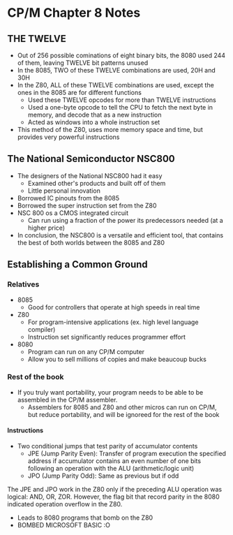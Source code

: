 # CP/M Chapter 8 Notes
## THE TWELVE
* Out of 256 possible cominations of eight binary bits, the 8080 used 244 of them, leaving TWELVE bit patterns unused
* In the 8085, TWO of these TWELVE combinations are used, 20H and 30H
* In the Z80, ALL of these TWELVE combinations are used, except the ones in the 8085 are for different functions 
    * Used these TWELVE opcodes for more than TWELVE instructions
    * Used a one-byte opcode to tell the CPU to fetch the next byte in memory, and decode that as a new instruction
    * Acted as windows into a whole instruction set
* This method of the Z80, uses more memory space and time, but provides very powerful instructions
## The National Semiconductor NSC800
* The designers of the National NSC800 had it easy
    * Examined other's products and built off of them
    * Little personal innovation
* Borrowed IC pinouts from the 8085
* Borrowed the super instruction set from the Z80
* NSC 800 os a CMOS integrated circuit
    * Can run using a fraction of the power its predecessors needed (at a higher price)
* In conclusion, the NSC800 is a versatile and efficient tool, that contains the best of both worlds between the 8085 and Z80

## Establishing a Common Ground
### Relatives
* 8085
    * Good for controllers that operate at high speeds in real time
* Z80
    * For program-intensive applications (ex. high level language compiler)
    * Instruction set significantly reduces programmer effort
* 8080
    * Program can run on any CP/M computer
    * Allow you to sell millions of copies and make beaucoup bucks
### Rest of the book
* If you truly want portability, your program needs to be able to be assembled in the CP/M assembler.
    * Assemblers for 8085 and Z80 and other micros can run on CP/M, but reduce portability, and will be ignoreed for the rest of the book
#### Instructions
* Two conditional jumps that test parity of accumulator contents
    * JPE (Jump Parity Even): Transfer of program execution the specified address if accumulator contains an even number of one bits following an operation with the ALU (arithmetic/logic unit) 
    * JPO (Jump Parity Odd): Same as previous but if odd 

The JPE and JPO work in the Z80 only if the preceding ALU operation was logical: AND, OR, ZOR. However, the flag bit that record parity in the 8080 indicated operation overflow in the Z80.
* Leads to 8080 programs that bomb on the Z80
* BOMBED MICROSOFT BASIC :O

